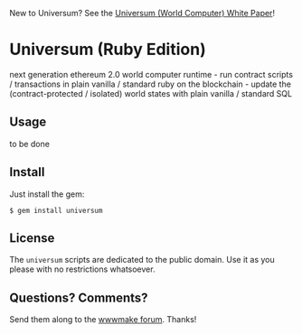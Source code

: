 New to Universum? See the [Universum (World Computer) White Paper](https://github.com/openblockchains/universum/blob/master/WHITEPAPER.md)!



# Universum (Ruby Edition)

next generation ethereum 2.0 world computer runtime - run contract scripts / transactions in plain vanilla / standard ruby on the blockchain - update the (contract-protected / isolated) world states with plain vanilla / standard SQL



## Usage

to be done




## Install

Just install the gem:

    $ gem install universum


## License

The `universum` scripts are dedicated to the public domain.
Use it as you please with no restrictions whatsoever.


## Questions? Comments?

Send them along to the [wwwmake forum](http://groups.google.com/group/wwwmake).
Thanks!
